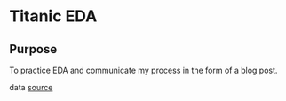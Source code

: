 # Titanic EDA

## Purpose
To practice EDA and communicate my process in the form of a blog post.

data [source](https://www.kaggle.com/competitions/titanic/data?select=train.csv)
